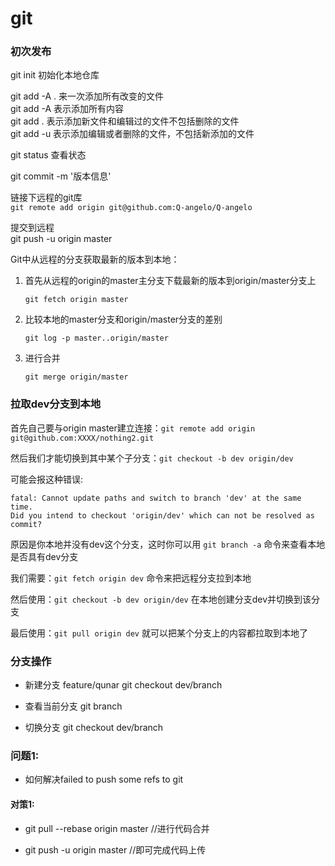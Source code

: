 # git

### 初次发布

git init 初始化本地仓库  

git add -A . 	来一次添加所有改变的文件  
git add -A 		表示添加所有内容  
git add . 		表示添加新文件和编辑过的文件不包括删除的文件  
git add -u 表示添加编辑或者删除的文件，不包括新添加的文件  

git status 查看状态  

git commit -m '版本信息'  

链接下远程的git库  
```git remote add origin git@github.com:Q-angelo/Q-angelo```  

提交到远程  
git push -u origin master

Git中从远程的分支获取最新的版本到本地：  
1. 首先从远程的origin的master主分支下载最新的版本到origin/master分支上  

	```git fetch origin master```
	
2. 比较本地的master分支和origin/master分支的差别  

	```git log -p master..origin/master```
	
3. 进行合并  

	```git merge origin/master```
	
	
### 拉取dev分支到本地

首先自己要与origin master建立连接：```git remote add origin git@github.com:XXXX/nothing2.git```  

然后我们才能切换到其中某个子分支：```git checkout -b dev origin/dev```  

可能会报这种错误:
```
fatal: Cannot update paths and switch to branch 'dev' at the same time.
Did you intend to checkout 'origin/dev' which can not be resolved as commit?
 ```
原因是你本地并没有dev这个分支，这时你可以用 ```git branch -a``` 命令来查看本地是否具有dev分支

我们需要：```git fetch origin dev``` 命令来把远程分支拉到本地

然后使用：```git checkout -b dev origin/dev``` 在本地创建分支dev并切换到该分支

最后使用：```git pull origin dev``` 就可以把某个分支上的内容都拉取到本地了


### 分支操作

* 新建分支 feature/qunar  git checkout dev/branch 

* 查看当前分支 git branch

* 切换分支 git checkout dev/branch

### 问题1:

* 如何解决failed to push some refs to git

#### 对策1:
* git pull --rebase origin master //进行代码合并

* git push -u origin master  //即可完成代码上传

